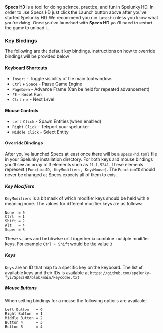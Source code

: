 **Specs HD** is a tool for doing science, practice, and fun in
Spelunky HD. In order to use Specs HD just click the Launch button above
after you've started Spelunky HD. We recommend you run `Latest`
unless you know what you're doing. Once you've launched with
**Specs HD** you'll need to restart the game to unload it.

### Key Bindings

The following are the default key bindings. Instructions on how to override bindings will be provided below

#### Keyboard Shortcuts

- `Insert` - Toggle visibility of the main tool window.
- `Ctrl` + `Space` - Pause Game Engine
- `PageDown` - Advance Frame (Can be held for repeated advancement)
- `F5` - Reset Run
- `Ctrl` + `=` - Next Level

#### Mouse Controls

- `Left Click` - Spawn Entities (when enabled)
- `Right Click` - Teleport your spelunker
- `Middle Click` - Select Entity

#### Override Bindings

After you've launched Specs at least once there will be a `specs-hd.toml` file in your Spelunky
installation directory. For both keys and mouse bindings you'll see an array of 3 elements such
as `[1,1,524]`. These elements represent `[FunctionID, KeyModifiers, Key/Mouse]`. The `FunctionID`
should never be changed as Specs expects all of them to exist.

##### Key Modifiers

`KeyModifiers` is a bit mask of which modifier keys should be held with `0` meaning none. The values for different modifier keys are as follows:

```
None  = 0
Ctrl  = 1
Shift = 2
Alt   = 4
Super = 8
```

These values and be bitwise or'd together to combine multiple modifier keys. For example `Ctrl + Shift` would be the value `3`

##### Keys

`Keys` are an ID that map to a specific key on the keyboard. The list of available keys and their IDs is available at `https://github.com/spelunky-fyi/SpecsHD/blob/main/keycodes.txt`

##### Mouse Buttons

When setting bindings for a mouse the following options are available:

```
Left Button   = 0
Right Button  = 1
Middle Button = 2
Button 4      = 3
Button 5      = 4
```
